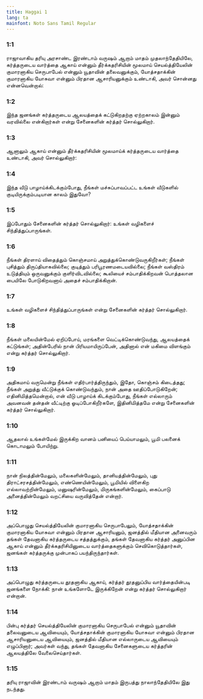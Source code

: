 ```yaml
---
title: Haggai 1
lang: ta
mainfont: Noto Sans Tamil Regular
---
```


###  1:1

ராஜாவாகிய தரியு அரசாண்ட இரண்டாம் வருஷம் ஆறாம் மாதம் முதலாந்தேதியிலே, கர்த்தருடைய வார்த்தை ஆகாய் என்னும் தீர்க்கதரிசியின் மூலமாய் செயல்த்தியேலின் குமாரனாகிய செருபாபேல் என்னும் யூதாவின் தலைவனுக்கும், யோத்சதாக்கின் குமாரனாகிய யோசுவா என்னும் பிரதான ஆசாரியனுக்கும் உண்டாகி, அவர் சொன்னது என்னவென்றால்:

###  1:2

இந்த ஜனங்கள் கர்த்தருடைய ஆலயத்தைக் கட்டுகிறதற்கு ஏற்றகாலம் இன்னும் வரவில்லை என்கிறார்கள் என்று சேனைகளின் கர்த்தர் சொல்லுகிறார்.

###  1:3

ஆனாலும் ஆகாய் என்னும் தீர்க்கதரிசியின் மூலமாய்க் கர்த்தருடைய வார்த்தை உண்டாகி, அவர் சொல்லுகிறார்:

###  1:4

இந்த வீடு பாழாய்க்கிடக்கும்போது, நீங்கள் மச்சுப்பாவப்பட்ட உங்கள் வீடுகளில் குடியிருக்கும்படியான காலம் இதுவோ?

###  1:5

இப்போதும் சேனைகளின் கர்த்தர் சொல்லுகிறார்: உங்கள் வழிகளைச் சிந்தித்துப்பாருங்கள்.

###  1:6

நீங்கள் திரளாய் விதைத்தும் கொஞ்சமாய் அறுத்துக்கொண்டுவருகிறீர்கள்; நீங்கள் புசித்தும் திருப்தியாகவில்லை; குடித்தும் பரிபூரணமடையவில்லை; நீங்கள் வஸ்திரம் உடுத்தியும் ஒருவனுக்கும் குளிர்விடவில்லை; கூலியைச் சம்பாதிக்கிறவன் பொத்தலான பையிலே போடுகிறவனாய் அதைச் சம்பாதிக்கிறான்.

###  1:7

உங்கள் வழிகளைச் சிந்தித்துப்பாருங்கள் என்று சேனைகளின் கர்த்தர் சொல்லுகிறார்.

###  1:8

நீங்கள் மலையின்மேல் ஏறிப்போய், மரங்களை வெட்டிக்கொண்டுவந்து, ஆலயத்தைக் கட்டுங்கள்; அதின்பேரில் நான் பிரியமாயிருப்பேன், அதினால் என் மகிமை விளங்கும் என்று கர்த்தர் சொல்லுகிறார்.

###  1:9

அதிகமாய் வருமென்று நீங்கள் எதிர்பார்த்திருந்தும், இதோ, கொஞ்சம் கிடைத்தது; நீங்கள் அறுத்து வீட்டுக்குக் கொண்டுவந்தும், நான் அதை ஊதிப்போடுகிறேன்; எதினிமித்தமென்றால், என் வீடு பாழாய்க் கிடக்கும்போது, நீங்கள் எல்லாரும் அவனவன் தன்தன் வீட்டிற்கு ஓடிப்போகிறீர்களே, இதினிமித்தமே என்று சேனைகளின் கர்த்தர் சொல்லுகிறார்.

###  1:10

ஆதலால் உங்கள்மேல் இருக்கிற வானம் பனியைப் பெய்யாமலும், பூமி பலனைக் கொடாமலும் போயிற்று.

###  1:11

நான் நிலத்தின்மேலும், மலைகளின்மேலும், தானியத்தின்மேலும், புது திராட்சரசத்தின்மேலும், எண்ணெயின்மேலும், பூமியில் விளைகிற எல்லாவற்றின்மேலும், மனுஷரின்மேலும், மிருகங்களின்மேலும், கைப்பாடு அனைத்தின்மேலும் வறட்சியை வருவித்தேன் என்றார்.

###  1:12

அப்பொழுது செயல்த்தியேலின் குமாரனாகிய செருபாபேலும், யோத்சதாக்கின் குமாரனாகிய யோசுவா என்னும் பிரதான ஆசாரியனும், ஜனத்தில் மீதியான அனைவரும் தங்கள் தேவனாகிய கர்த்தருடைய சத்தத்துக்கும், தங்கள் தேவனாகிய கர்த்தர் அனுப்பின ஆகாய் என்னும் தீர்க்கதரிசியினுடைய வார்த்தைகளுக்கும் செவிகொடுத்தார்கள், ஜனங்கள் கர்த்தருக்கு முன்பாகப் பயந்திருந்தார்கள்.

###  1:13

அப்பொழுது கர்த்தருடைய தூதனாகிய ஆகாய், கர்த்தர் தூதனுப்பிய வார்த்தையின்படி ஜனங்களை நோக்கி: நான் உங்களோடே இருக்கிறேன் என்று கர்த்தர் சொல்லுகிறார் என்றான்.

###  1:14

பின்பு கர்த்தர் செயல்த்தியேலின் குமாரனாகிய செருபாபேல் என்னும் யூதாவின் தலைவனுடைய ஆவியையும், யோத்சதாக்கின் குமாரனாகிய யோசுவா என்னும் பிரதான ஆசாரியனுடைய ஆவியையும், ஜனத்தில் மீதியான எல்லாருடைய ஆவியையும் எழுப்பினார்; அவர்கள் வந்து, தங்கள் தேவனாகிய சேனைகளுடைய கர்த்தரின் ஆலயத்திலே வேலைசெய்தார்கள்.

###  1:15

தரியு ராஜாவின் இரண்டாம் வருஷம் ஆறாம் மாதம் இருபத்து நாலாந்தேதியிலே இது நடந்தது.

